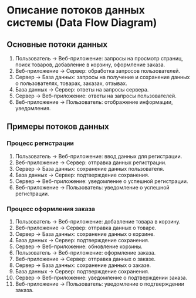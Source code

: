# Описание потоков данных системы (Data Flow Diagram)

## Основные потоки данных
1. Пользователь -> Веб-приложение: запросы на просмотр страниц, поиск товаров, добавление в корзину, оформление заказа.
2. Веб-приложение -> Сервер: обработка запросов пользователей.
3. Сервер -> База данных: запросы на получение и сохранение данных о пользователях, товарах, заказах, отзывах.
4. База данных -> Сервер: ответы на запросы сервера.
5. Сервер -> Веб-приложение: ответы на запросы пользователей.
6. Веб-приложение -> Пользователь: отображение информации, уведомления.

## Примеры потоков данных
### Процесс регистрации
1. Пользователь -> Веб-приложение: ввод данных для регистрации.
2. Веб-приложение -> Сервер: отправка данных регистрации.
3. Сервер -> База данных: сохранение данных пользователя.
4. База данных -> Сервер: подтверждение сохранения.
5. Сервер -> Веб-приложение: уведомление о успешной регистрации.
6. Веб-приложение -> Пользователь: уведомление о успешной регистрации.

### Процесс оформления заказа
1. Пользователь -> Веб-приложение: добавление товара в корзину.
2. Веб-приложение -> Сервер: отправка данных о товаре.
3. Сервер -> База данных: сохранение данных о корзине.
4. База данных -> Сервер: подтверждение сохранения.
5. Сервер -> Веб-приложение: обновление корзины.
6. Пользователь -> Веб-приложение: оформление заказа.
7. Веб-приложение -> Сервер: отправка данных о заказе.
8. Сервер -> База данных: сохранение данных о заказе.
9. База данных -> Сервер: подтверждение сохранения.
10. Сервер -> Веб-приложение: уведомление о подтверждении заказа.
11. Веб-приложение -> Пользователь: уведомление о подтверждении заказа.
